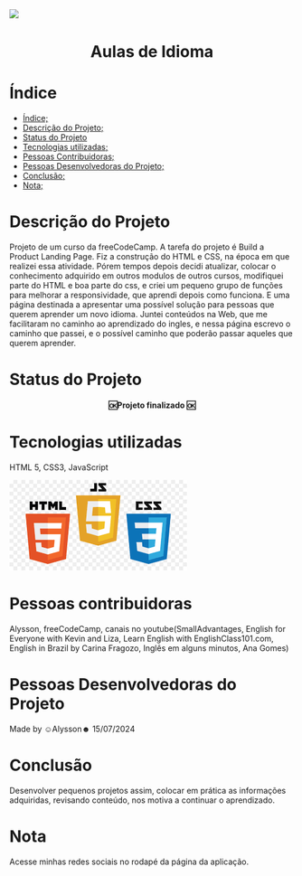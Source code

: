 <img src="img/aulas de idioma.avif">
<h1 align="center">Aulas de Idioma</h1>


# Índice 
* [Índice;](#índice)
* [Descrição do Projeto;](#descrição-do-projeto)
* [Status do Projeto](#status-do-projeto)
* [Tecnologias utilizadas;](#tecnologias-utilizadas)
* [Pessoas Contribuidoras;](#pessoas-contribuidoras)
* [Pessoas Desenvolvedoras do Projeto;](#pessoas-desenvolvedoras-do-projeto)
* [Conclusão;](#conclusão)
* [Nota;](#nota)

# Descrição do Projeto
<p>Projeto de um curso da freeCodeCamp. A tarefa do projeto é Build a Product Landing Page. Fiz a construção do HTML e CSS, na época em que realizei essa atividade. Pórem tempos depois decidi atualizar, colocar o conhecimento adquirido em outros modulos de outros cursos, modifiquei parte do HTML e boa parte do css, e criei um pequeno grupo de funções para melhorar a responsividade, que aprendi depois como funciona. E uma página destinada a apresentar uma possível solução para pessoas que querem aprender um novo idioma. Juntei conteúdos na Web, que me facilitaram no caminho ao aprendizado do ingles, e nessa página escrevo o caminho que passei, e o possível caminho que poderão passar aqueles que querem aprender.</p>

# Status do Projeto
<h4 align="center">🆗Projeto finalizado 🆗 </h4>

# Tecnologias utilizadas
<p>HTML 5, CSS3, JavaScript</p>
<img src="img/images.png">

# Pessoas contribuidoras
<p>Alysson, freeCodeCamp, canais no youtube(SmallAdvantages, English for Everyone with Kevin and Liza, Learn English with EnglishClass101.com, English in Brazil by Carina Fragozo, Inglês em alguns minutos, Ana Gomes)</p>

# Pessoas Desenvolvedoras do Projeto
<p>Made by ☺Alysson☻ 15/07/2024</p>

# Conclusão
<p>Desenvolver pequenos projetos assim, colocar em prática as informações adquiridas, revisando conteúdo, nos motiva a continuar o aprendizado.</p>

# Nota
<p>Acesse minhas redes sociais no rodapé da página da aplicação.</p>
